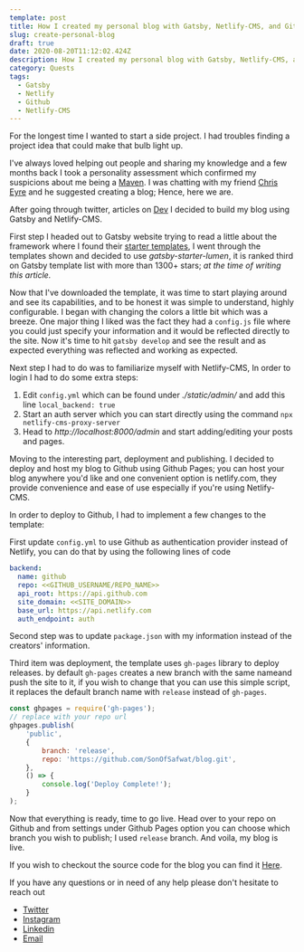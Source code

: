 ```yaml
---
template: post
title: How I created my personal blog with Gatsby, Netlify-CMS, and Github Pages
slug: create-personal-blog
draft: true
date: 2020-08-20T11:12:02.424Z
description: How I created my personal blog with Gatsby, Netlify-CMS, and Github Pages
category: Quests
tags:
  - Gatsby
  - Netlify
  - Github
  - Netlify-CMS
---
```

For the longest time I wanted to start a side project. I had troubles finding a project idea that could make that bulb light up. 

I've always loved helping out people and sharing my knowledge and a few months back I took a personality assessment which confirmed my suspicions about me being a [Maven](https://en.wikipedia.org/wiki/Maven). I was chatting with my friend [Chris Eyre](https://twitter.com/chriseyre2000) and he suggested creating a blog; Hence, here we are. 

After going through twitter, articles on [Dev](https://dev.to/) I decided to build my blog using Gatsby and Netlify-CMS. 

First step I headed out to Gatsby website trying to read a little about the framework where I found their [starter templates](https://www.gatsbyjs.com/starters/?v=2), I went through the templates shown and decided to use *gatsby-starter-lumen*, it is ranked third on Gatsby template list with more than 1300+ stars; *at the time of writing this article.*

Now that I've downloaded the template, it was time to start playing around and see its capabilities, and to be honest it was simple to understand, highly configurable. I began with changing the colors a little bit which was a breeze. One major thing I liked was the fact they had a `config.js` file where you could just specify your information and it would be reflected directly to the site. Now it's time to hit `gatsby develop` and see the result and as expected everything was reflected and working as expected. 

Next step I had to do was to familiarize myself with Netlify-CMS, In order to login I had to do some extra steps: 

1. Edit `config.yml` which can be found under *./static/admin/* and add this line `local_backend: true` 
2. Start an auth server which you can start directly using the command `npx netlify-cms-proxy-server`
3. Head to *http://localhost:8000/admin* and start adding/editing your posts and pages.

Moving to the interesting part, deployment and publishing. I decided to deploy and host my blog to Github using Github Pages; you can host your blog anywhere you'd like and one convenient option is netlify.com, they provide convenience and ease of use especially if you're using Netlify-CMS. 

In order to deploy to Github, I had to implement a few changes to the template: 

First update `config.yml` to use Github as authentication provider instead of Netlify, you can do that by using the following lines of code

```yaml
backend:
  name: github
  repo: <<GITHUB_USERNAME/REPO_NAME>>
  api_root: https://api.github.com
  site_domain: <<SITE_DOMAIN>>
  base_url: https://api.netlify.com
  auth_endpoint: auth
```

Second step was to update `package.json` with my information instead of the creators' information. 

Third item was deployment, the template uses `gh-pages` library to deploy releases. by default `gh-pages` creates a new branch with the same nameand push the site to it, if you wish to change that you can use this simple script, it replaces the default branch name with `release` instead of `gh-pages`.

```javascript
const ghpages = require('gh-pages');
// replace with your repo url
ghpages.publish(
	'public',
	{
		branch: 'release',
		repo: 'https://github.com/SonOfSafwat/blog.git',
	},
	() => {
		console.log('Deploy Complete!');
	}
);
```

Now that everything is ready, time to go live. Head over to your repo on Github and from settings under Github Pages option you can choose which branch you wish to publish; I used `release` branch. And voila, my blog is live. 

If you wish to checkout the source code for the blog you can find it [Here](https://github.com/SonOfSafwat/blog). 

If you have any questions or in need of any help please don't hesitate to reach out

* [Twitter](https://twitter.com/sonofsafwat)
* [Instagram](https://www.instagram.com/sonofsafwat/)
* [Linkedin](https://www.linkedin.com/in/abdelrhmansafwat/)
* [Email](mailto:abdelrhman.safwat@gmail.com)